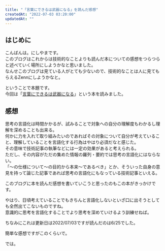 ```yaml
---
title: "「言葉にできるは武器になる」を読んだ感想"
createdAt: "2022-07-03 03:20:00"
updatedAt: ""
---
```



## はじめに

こんばんは。にしやまです。<br>
このブログはこれからは技術的なことよりも読んだ本についての感想をつらつらと述べていく場所にしようかなと思いました。<br>
なんせこのブログは見ている人がとても少ないので、技術的なことは人に見てもらえるZennにしようかなと。

ということで本題です。<br>
今回は「[言葉にできるは武器になる](https://www.amazon.co.jp/dp/4532320755)」という本を読みました。

## 感想

思考の言語化は時間かかるが、試みることで対象への自分の理解度もわかるし理解を深めることも出来る。<br>
何かに力を入れて取り組みたいのであればその対象について自分が考えていること、理解していることを言語化する行為はやはり必須だなと感じた。<br>
その意味で技術記事の執筆などには一定の効果があると考えられる。<br>
ただし、その内容がただの集めた情報の羅列・要約では思考の言語化にはならない。<br>
「〜の仕様について〜の目的から本来〜であるべき」とか、そういった自身の意見を持って論じた記事であれば思考の言語化にもなっている技術記事といえる。<br>

このブログに本を読んだ感想を書いていこうと思ったのもこの本がきっかけです。

やはり、日頃考えていることでもきちんと言語化しないといざ口に出そうとしても全然出てこないものですね。<br>
意識的に思考を言語化することでより思考を深めていけるよう訓練せねば。

ちなみにこれは更新日は2022/07/03ですが読んだのは6/25でした。

簡単な感想ですがこのくらいで。

では。
